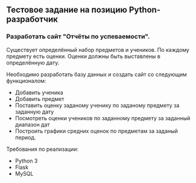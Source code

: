 ## Тестовое задание на позицию Python-разработчик

### Разработать сайт "Отчёты по успеваемости".

Существует определённый набор предметов и учеников. По каждому предмету есть оценки. Оценки должны быть выставлены в определённую дату.

Необходимо разработать базу данных и создать сайт со следующим функционалом:

* Добавить ученика
* Добавить предмет
* Поставить оценку заданому ученику по заданому предмету за заданную дату
* Посмотреть оценки учеников по заданному предмету за заданный диапазон дат
* Построить графики средних оценок по предметам за заданый период. 


Требования по реализации:

* Python 3
* Flask
* MySQL